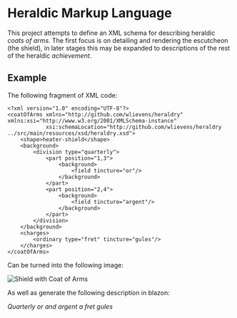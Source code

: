 # Heraldic Markup Language

This project attempts to define an XML schema for describing heraldic *coats of arms*. The first focus is on detailing
and rendering the escutcheon (the shield), in later stages this may be expanded to descriptions of the rest of the
heraldic *achievement*.

## Example

The following fragment of XML code:

    <?xml version="1.0" encoding="UTF-8"?>
    <coatOfArms xmlns="http://github.com/wlievens/heraldry" xmlns:xsi="http://www.w3.org/2001/XMLSchema-instance"
                xsi:schemaLocation="http://github.com/wlievens/heraldry ../src/main/resources/xsd/heraldry.xsd">
        <shape>heater-shield</shape>
        <background>
            <division type="quarterly">
                <part position="1,3">
                    <background>
                        <field tincture="or"/>
                    </background>
                </part>
                <part position="2,4">
                    <background>
                        <field tincture="argent"/>
                    </background>
                </part>
            </division>
        </background>
        <charges>
            <ordinary type="fret" tincture="gules"/>
        </charges>
    </coatOfArms>

Can be turned into the following image:

![Shield with Coat of Arms](https://cdn.rawgit.com/wlievens/hml/master/examples/output/example018.svg)

As well as generate the following description in blazon:

*Quarterly or and argent a fret gules*